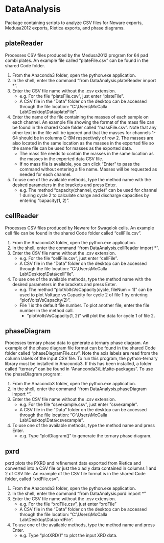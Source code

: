 # DataAnalysis
Package containing scripts to analyze CSV files for Neware exports, Medusa2012 exports, Rietica exports, and phase diagrams.
## plateReader
Processes CSV files produced by the Medusa2012 program for 64 pad combi plates. An example file called “plateFile.csv” can be found in the shared Code folder. 
1.  From the Anaconda3 folder, open the python.exe application.
2.	In the shell, enter the command “from DataAnalysis.plateReader import *”.
3.	Enter the CSV file name without the .csv extension.
    * e.g. For the file “plateFile.csv”, just enter “plateFile”. 
    * A CSV file in the “Data” folder on the desktop can be accessed through the file location: “C:\Users\McCalla Lab\Desktop\Data\plateFile”.
4.	Enter the name of the file containing the masses of each sample on each channel. An example file showing the format of the mass file can be found in the shared Code folder called “massFile.csv”. Note that any other text in the file will be ignored and that the masses for channels 1-64 should be in columns C-BM respectively of row 2. The masses are also located in the same location as the masses in the exported file so the same file can be used for masses as the exported data. 
    * The mass file needs to contain the masses in the same location as the masses in the exported data CSV file.
    * If no mass file is available, you can click “Enter” to pass the command without entering a file name. Masses will be requested as needed for each channel.
5.	To use one of the available methods, type the method name with the desired parameters in the brackets and press Enter.
    * e.g. The method “capacity(channel, cycle)” can be used for channel 1 during cycle 2 to calculate charge and discharge capacities by entering “capacity(1, 2)”.
## cellReader
Processes CSV files produced by Neware for Swagelok cells. An example cell file can be found in the shared Code folder called “cellFile.csv”.
1.	From the Anaconda3 folder, open the python.exe application.
2.	In the shell, enter the command “from DataAnalysis.cellReader import *”.
3.	Enter the CSV file name without the .csv extension.
    * e.g. For the file “cellFile.csv”, just enter “cellFile”.
    * A CSV file in the “Data” folder on the desktop can be accessed through the file location: “C:\Users\McCalla Lab\Desktop\Data\cellFile”.
4.	To use one of the available methods, type the method name with the desired parameters in the brackets and press Enter.
    * e.g. The method “plotVoltsVsCapacity(cycle, fileNum = 1)” can be used to plot Voltage vs Capacity for cycle 2 of file 1 by entering “plotVoltsVsCapacity(2)”.
    * File 1 is the default file number. To plot another file, enter the file number in the method call.
      * “plotVoltsVsCapacity(1, 2)” will plot the data for cycle 1 of file 2.
## phaseDiagram
Processes ternary phase data to generate a ternary phase diagram. An example of the phase diagram file format can be found in the shared Code folder called “phaseDiagramFile.csv”. Note the axis labels are read from the column labels of the input CSV file. 
To run this program, the python-ternary library must be installed in Anaconda3. If this has been installed, a folder called “ternary” can be found in “Ananconda3\Lib\site-packages”. 
To use the phaseDiagram program:
1.	From the Anaconda3 folder, open the python.exe application. 
2.	In the shell, enter the command “from DataAnalysis.phaseDiagram import *”.
3.	Enter the CSV file name without the .csv extension. 
    * e.g. For the file “csvexample.csv”, just enter “csvexample”.
    * A CSV file in the “Data” folder on the desktop can be accessed through the file location: “C:\Users\McCalla Lab\Desktop\Data\csvexample”.
4.	To use one of the available methods, type the method name and press Enter.
    * e.g. Type “plotDiagram()” to generate the ternary phase diagram.
## pxrd
pxrd plots the PXRD and refinement data exported from Rietica and converted into a CSV file or just the x ad y data contained in columns 1 and 2 of CSV file. An example of the CSV file format is in the shared Code folder, called “xrdFile.csv”. 
1.	From the Anaconda3 folder, open the python.exe application.
2.	In the shell, enter the command “from DataAnalysis.pxrd import *”
3.	Enter the CSV file name without the .csv extension. 
    * e.g. For the file “xrdFile.csv”, just enter “xrdFile”
    * A CSV file in the “Data” folder on the desktop can be accessed through the file location: “C:\Users\McCalla Lab\Desktop\Data\xrdFile”.
4.	To use one of the available methods, type the method name and press Enter.
    * e.g. Type “plotXRD()” to plot the input XRD data.

